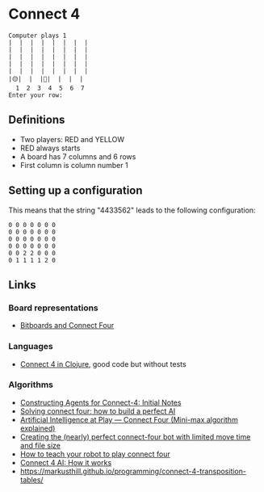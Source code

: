 # Connect 4

```
Computer plays 1
|  |  |  |  |  |  |  |
|  |  |  |  |  |  |  |
|  |  |  |  |  |  |  |
|  |  |  |  |  |  |  |
|  |  |  |  |  |  |  |
|🟡|  |  |🔴|  |  |  |
  1  2  3  4  5  6  7 
Enter your row: 
```

## Definitions

- Two players: RED and YELLOW
- RED always starts
- A board has 7 columns and 6 rows
- First column is column number 1

## Setting up a configuration

This means that the string "4433562" leads to the following configuration:

```
0 0 0 0 0 0 0
0 0 0 0 0 0 0
0 0 0 0 0 0 0
0 0 0 0 0 0 0
0 0 2 2 0 0 0
0 1 1 1 1 2 0
```

## Links


### Board representations

- [Bitboards and Connect Four](https://github.com/denkspuren/BitboardC4/blob/master/BitboardDesign.md)

### Languages

- [Connect 4 in Clojure](https://github.com/eigenlicht/clj-connect-four), good code but without tests

### Algorithms

- [Constructing Agents for Connect-4: Initial Notes](https://markusthill.github.io/programming/connect-4-introduction-and-tree-search-algorithms/)
- [Solving connect four: how to build a perfect AI](http://blog.gamesolver.org/solving-connect-four/01-introduction/)
- [Artificial Intelligence at Play — Connect Four (Mini-max algorithm explained)](https://medium.com/analytics-vidhya/artificial-intelligence-at-play-connect-four-minimax-algorithm-explained-3b5fc32e4a4f)
- [Creating the (nearly) perfect connect-four bot with limited move time and file size](https://towardsdatascience.com/creating-the-perfect-connect-four-ai-bot-c165115557b0)
- [How to teach your robot to play connect four](https://roboticsproject.readthedocs.io/en/latest/index.html)
- [Connect 4 AI: How it works](https://roadtolarissa.com/connect-4-ai-how-it-works/)
- https://markusthill.github.io/programming/connect-4-transposition-tables/
